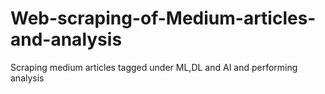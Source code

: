 # Web-scraping-of-Medium-articles-and-analysis
Scraping medium articles tagged under ML,DL and AI and performing analysis
